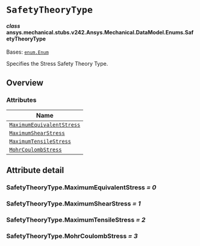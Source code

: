 # `SafetyTheoryType`

<a id="ansys.mechanical.stubs.v242.Ansys.Mechanical.DataModel.Enums.SafetyTheoryType"></a>

#### *class* ansys.mechanical.stubs.v242.Ansys.Mechanical.DataModel.Enums.SafetyTheoryType

Bases: [`enum.Enum`](https://docs.python.org/3/library/enum.html#enum.Enum)

Specifies the Stress Safety Theory Type.

<!-- !! processed by numpydoc !! -->

<a id="overview"></a>

## Overview

### Attributes

| Name |
| -------------------------------------------------------------------------------------------------------------------------------------------------- |
| [`MaximumEquivalentStress`](#SafetyTheoryType.MaximumEquivalentStress) |
| [`MaximumShearStress`](#SafetyTheoryType.MaximumShearStress) |
| [`MaximumTensileStress`](#SafetyTheoryType.MaximumTensileStress) |
| [`MohrCoulombStress`](#SafetyTheoryType.MohrCoulombStress) |

<a id="attribute-detail"></a>

## Attribute detail

<a id="SafetyTheoryType.MaximumEquivalentStress"></a>

### SafetyTheoryType.MaximumEquivalentStress *= 0*

<a id="SafetyTheoryType.MaximumShearStress"></a>

### SafetyTheoryType.MaximumShearStress *= 1*

<a id="SafetyTheoryType.MaximumTensileStress"></a>

### SafetyTheoryType.MaximumTensileStress *= 2*

<a id="SafetyTheoryType.MohrCoulombStress"></a>

### SafetyTheoryType.MohrCoulombStress *= 3*


